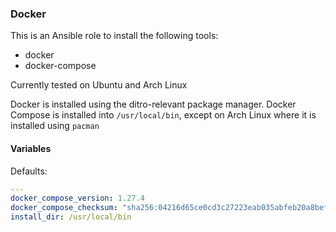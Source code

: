 ### Docker

This is an Ansible role to install the following tools:

- docker
- docker-compose

Currently tested on Ubuntu and Arch Linux

Docker is installed using the ditro-relevant package manager. Docker Compose is installed into `/usr/local/bin`, except on Arch Linux where it is installed using `pacman`

#### Variables

Defaults:

```yaml
---
docker_compose_version: 1.27.4
docker_compose_checksum: "sha256:04216d65ce0cd3c27223eab035abfeb20a8bef20259398e3b9d9aa8de633286d"
install_dir: /usr/local/bin
```
